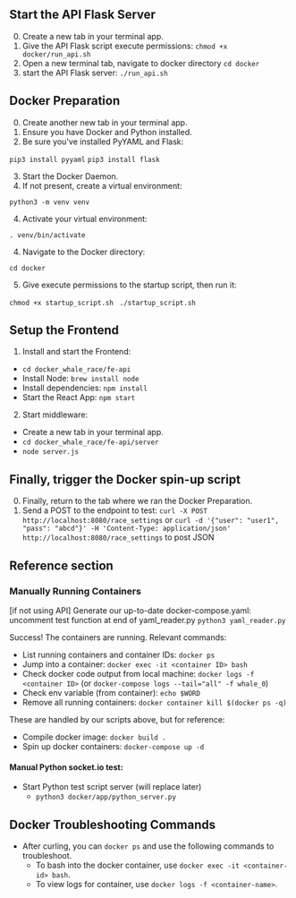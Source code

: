 ## Start the API Flask Server

0. Create a new tab in your terminal app.
1. Give the API Flask script execute permissions:
`chmod +x docker/run_api.sh`
2. Open a new terminal tab, navigate to docker directory
  `cd docker`
3. start the API Flask server:
`./run_api.sh`


## Docker Preparation

0. Create another new tab in your terminal app.
1. Ensure you have Docker and Python installed.
2. Be sure you've installed PyYAML and Flask:

`pip3 install pyyaml`
`pip3 install flask`

3. Start the Docker Daemon.
4. If not present, create a virtual environment:

`python3 -m venv venv`

4. Activate your virtual environment:

`. venv/bin/activate`

4. Navigate to the Docker directory:

`cd docker`

5. Give execute permissions to the startup script, then run it:

`chmod +x startup_script.sh `
`./startup_script.sh `

## Setup the Frontend

1. Install and start the Frontend:
  - `cd docker_whale_race/fe-api`
  - Install Node: `brew install node`
  - Install dependencies: `npm install`
  - Start the React App: `npm start`


2. Start middleware: 
  - Create a new tab in your terminal app.
  - `cd docker_whale_race/fe-api/server`
  - `node server.js`

## Finally, trigger the Docker spin-up script

0. Finally, return to the tab where we ran the Docker Preparation.
1. Send a POST to the endpoint to test:
`curl -X POST http://localhost:8080/race_settings`
or `curl -d '{"user": "user1", "pass": "abcd"}' -H 'Content-Type: application/json' http://localhost:8080/race_settings` to post JSON



## Reference section
### Manually Running Containers

[if not using API] Generate our up-to-date docker-compose.yaml:
uncomment test function at end of yaml_reader.py
`python3 yaml_reader.py`

Success! The containers are running. Relevant commands:

- List running containers and container IDs: `docker ps`
- Jump into a container: `docker exec -it <container ID> bash`
- Check docker code output from local machine: `docker logs -f <container ID>` (or `docker-compose logs --tail="all" -f whale_0`)
- Check env variable (from container): `echo $WORD`
- Remove all running containers: `docker container kill $(docker ps -q)`

These are handled by our scripts above, but for reference:

- Compile docker image: `docker build .`
- Spin up docker containers: `docker-compose up -d`

#### Manual Python socket.io test:
- Start Python test script server (will replace later)
  - `python3 docker/app/python_server.py`


## Docker Troubleshooting Commands
- After curling, you can `docker ps` and use the following commands to troubleshoot.
  - To bash into the docker container, use `docker exec -it <container-id> bash`.
  - To view logs for container, use `docker logs -f <container-name>`.